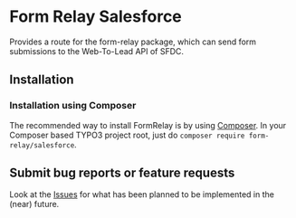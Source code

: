 Form Relay Salesforce
=====================

Provides a route for the form-relay package, which can send form submissions to the Web-To-Lead API of SFDC.

## Installation

### Installation using Composer

The recommended way to install FormRelay is by using [Composer](https://getcomposer.org).
In your Composer based TYPO3 project root, just do `composer require form-relay/salesforce`.

## Submit bug reports or feature requests

Look at the [Issues](https://github.com/form-relay/salesforce/issues) for what has been planned to be implemented in the (near) future.
